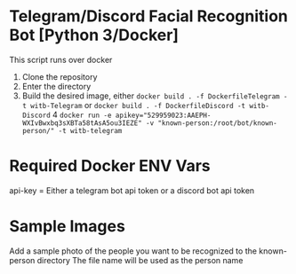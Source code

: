 # Telegram/Discord Facial Recognition Bot [Python 3/Docker]

This script runs over docker

 1. Clone the repository
 2. Enter the directory
 3. Build the desired image, either `docker build . -f DockerfileTelegram -t witb-Telegram` or `docker build . -f DockerfileDiscord -t witb-Discord`
 4 `docker run -e apikey="529959023:AAEPH-WXIvBwxbq3sXBTa58tAsA5ou3IEZE" -v "known-person:/root/bot/known-person/" -t witb-telegram`


# Required Docker ENV Vars

api-key = Either a telegram bot api token or a discord bot api token

# Sample Images

Add a sample photo of the people you want to be recognized to the known-person directory
The file name will be used as the person name
